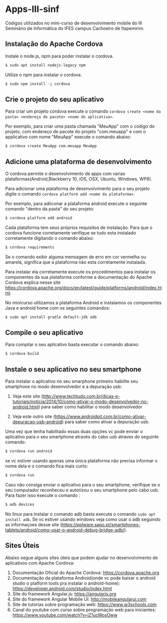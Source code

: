 # Apps-III-sinf
Códigos utilizados no mini-curso de desenvolvimento mobile do III Seminário de Informática do IFES campus Cachoeiro de Itapemirim.

## Instalação do Apache Cordova 

Instale o node.js, npm para poder instalar o cordova.

```bash
$ sudo apt install nodejs-legacy npm 
```

Utilize o npm para instalar o cordova.

```bash
$ sudo npm install -g cordova
```

## Crie o projeto do seu aplicativo

Para criar um projeto cordova execute o comando `cordova create <nome da pasta> <endereço do pacote> <nome do aplicativo>`. 

Por exemplo, para criar uma pasta chamada "MeuApp" com o codigo do projeto, com endereço de pacote do projeto "com.meuapp" e com o applicativo com nome "MeuApp" execute o comando abaixo:

```bash
$ cordova create MeuApp com.meuapp MeuApp
```


## Adicione uma plataforma de desenvolvimento
O cordova permite o desenvolvimento de apps com varias plataformas(Android,Blackberry 10, iOS, OSX, Ubuntu, Windows, WP8). 

Para adicionar uma plataforma de desenvolvimento para o seu projeto digite o comando `cordova platform add <nome da plataforma>`.

Por exemplo, para adiiconar a plataforma android execute o seguinte comando "dentro da pasta" do seu projeto:
```bash
$ cordova platform add android
```

Cada plataforma tem seus próprios requisitos de instalação. Para que o cordova funcione corretamente verifique se tudo esta instalado corretamente digitando o comando abaixo:
```bash
$ cordova requirements
```

Se o comando exibir alguma mensagem de erro em cor vermelha ou amarela, significa que a plataforma não esta corretamente instalada. 

Para instalar ela corretamente execute os procedimentos para instalar os componentes da sua plataforma conforme a documentação do Apache Cordova explica nesse site https://cordova.apache.org/docs/en/latest/guide/platforms/android/index.html. 

No minicurso utilizamos a plataforma Android e instalamos os componentes Java e android home com os seguintes comandos:

```bash
$ sudo apt install gradle default-jdk adb 
```
## Compile o seu aplicativo

Para compilar o seu aplicativo basta executar o comando abaixo:
```bash
$ cordova build
```
## Instale o seu aplicativo no seu smartphone

Para instalar o aplicativo no seu smarphone primeiro habilite seu smartphone no modo desenvolvedor e a depuração usb:

1. Veja este site (http://www.techtudo.com.br/dicas-e-tutoriais/noticia/2014/10/como-ativar-o-modo-desenvolvedor-no-android.html) para saber como habilitar o modo desenvolvedor 

2. Veja este outro site (https://www.androidpit.com.br/como-ativar-depuracao-usb-android) para saber como ativar a depuração usb.

Uma vez que tenha habilitado essas duas opções vc pode enviar o aplicativo para o seu smartphone através do cabo usb atraves do seguinte comando:

```bash 
$ cordova run android
```
se vc estiver usando apenas uma única plataforma não precisa informar o nome dela e o comando fica mais curto:
```bash 
$ cordova run   
```

Caso não consiga enviar o aplicativo para o seu smartphone, verifique se o seu computador reconheceu e autorizou o seu smartphone pelo cabo usb. Para fazer isso execute o comando :
```bash
$ adb devices 
```
No linux para instalar o comando adb basta executa o comando `sudo apt install adb`. Se vc estiver usando windows veja como usar o adb seguindo as informaçoes desse site (https://pplware.sapo.pt/smartphones-tablets/android/como-usar-o-android-debug-bridge-adb/).

## Sites Úteis

Abaixo segue alguns sites úteis que podem ajudar no desenvolvimento de aplicativos com Apache Cordova:
1. Documentação Oficial do Apache Cordova: https://cordova.apache.org
2. Documentação da plataforma Android(onde vc pode baixar o android studio o platform tools pra instalar o android-home): https://developer.android.com/studio/index.html
3. Site do framework Angular.js: https://angularjs.org
4. Site do framework Angular Mobile UI: http://mobileangularui.com
5. Site de tutorias sobre programação web: https://www.w3schools.com
6. Canal do youtube com curso sobre programação web para iniciantes: https://www.youtube.com/watch?v=iZ1ucWosOww



